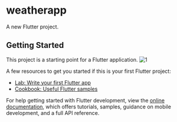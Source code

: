 # weatherapp

A new Flutter project.
## Getting Started

This project is a starting point for a Flutter application.
![1](https://github.com/user-attachments/assets/d24c4ad6-155a-4a64-a971-5ed86084541e)



A few resources to get you started if this is your first Flutter project:

- [Lab: Write your first Flutter app](https://docs.flutter.dev/get-started/codelab)
- [Cookbook: Useful Flutter samples](https://docs.flutter.dev/cookbook)

For help getting started with Flutter development, view the
[online documentation](https://docs.flutter.dev/), which offers tutorials,
samples, guidance on mobile development, and a full API reference.
